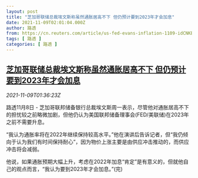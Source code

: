 ```yaml
---
layout: post
title: "芝加哥联储总裁埃文斯称虽然通胀居高不下 但仍预计要到2023年才会加息"
date: 2021-11-09T02:01:04.000Z
author: 路透
from: https://cn.reuters.com/article/us-fed-evans-inflation-1109-idCNKBS2HU04X
tags: [ 路透 ]
categories: [ 路透 ]
---
```

<!--1636423264000-->
[芝加哥联储总裁埃文斯称虽然通胀居高不下 但仍预计要到2023年才会加息](https://cn.reuters.com/article/us-fed-evans-inflation-1109-idCNKBS2HU04X)
------

<div>
<div><i>2021-11-09T01:36:23Z</i></div><p>路透11月8日 - 芝加哥联邦储备银行总裁埃文斯周一表示，尽管他对通胀居高不下的担忧较之前略微加剧，但他仍认为美国联邦储备理事会(FED/美联储)在2023年之前不需要升息。</p><p>“我认为通胀率将在2022年继续保持较高水平。”他在演讲后告诉记者，但“我仍倾向于认为我们有时间保持耐心”，因为物价上涨主要是由供应冲击推动的，而供应冲击将会减弱。</p><p>他说，如果通胀预期大幅上升，考虑在2022年加息“肯定”是有意义的，但就他自己的观点而言，“我认为要到2023年才会加息。”(完)</p>
</div>

